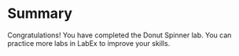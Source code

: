 # Summary

Congratulations! You have completed the Donut Spinner lab. You can practice more labs in LabEx to improve your skills.
